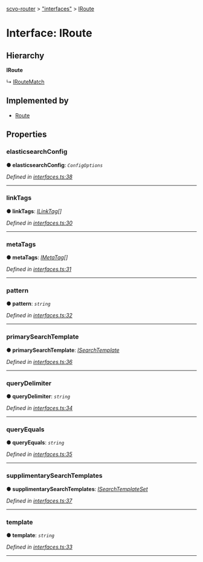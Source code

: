 [scvo-router](../README.md) > ["interfaces"](../modules/_interfaces_.md) > [IRoute](../interfaces/_interfaces_.iroute.md)



# Interface: IRoute

## Hierarchy

**IRoute**

↳  [IRouteMatch](_interfaces_.iroutematch.md)








## Implemented by

* [Route](../classes/_route_.route.md)


## Properties
<a id="elasticsearchconfig"></a>

###  elasticsearchConfig

**●  elasticsearchConfig**:  *`ConfigOptions`* 

*Defined in [interfaces.ts:38](https://github.com/scvodigital/scvo-router/blob/2753b73/src/interfaces.ts#L38)*





___

<a id="linktags"></a>

###  linkTags

**●  linkTags**:  *[ILinkTag](_interfaces_.ilinktag.md)[]* 

*Defined in [interfaces.ts:30](https://github.com/scvodigital/scvo-router/blob/2753b73/src/interfaces.ts#L30)*





___

<a id="metatags"></a>

###  metaTags

**●  metaTags**:  *[IMetaTag](_interfaces_.imetatag.md)[]* 

*Defined in [interfaces.ts:31](https://github.com/scvodigital/scvo-router/blob/2753b73/src/interfaces.ts#L31)*





___

<a id="pattern"></a>

###  pattern

**●  pattern**:  *`string`* 

*Defined in [interfaces.ts:32](https://github.com/scvodigital/scvo-router/blob/2753b73/src/interfaces.ts#L32)*





___

<a id="primarysearchtemplate"></a>

###  primarySearchTemplate

**●  primarySearchTemplate**:  *[ISearchTemplate](_interfaces_.isearchtemplate.md)* 

*Defined in [interfaces.ts:36](https://github.com/scvodigital/scvo-router/blob/2753b73/src/interfaces.ts#L36)*





___

<a id="querydelimiter"></a>

###  queryDelimiter

**●  queryDelimiter**:  *`string`* 

*Defined in [interfaces.ts:34](https://github.com/scvodigital/scvo-router/blob/2753b73/src/interfaces.ts#L34)*





___

<a id="queryequals"></a>

###  queryEquals

**●  queryEquals**:  *`string`* 

*Defined in [interfaces.ts:35](https://github.com/scvodigital/scvo-router/blob/2753b73/src/interfaces.ts#L35)*





___

<a id="supplimentarysearchtemplates"></a>

###  supplimentarySearchTemplates

**●  supplimentarySearchTemplates**:  *[ISearchTemplateSet](_interfaces_.isearchtemplateset.md)* 

*Defined in [interfaces.ts:37](https://github.com/scvodigital/scvo-router/blob/2753b73/src/interfaces.ts#L37)*





___

<a id="template"></a>

###  template

**●  template**:  *`string`* 

*Defined in [interfaces.ts:33](https://github.com/scvodigital/scvo-router/blob/2753b73/src/interfaces.ts#L33)*





___


